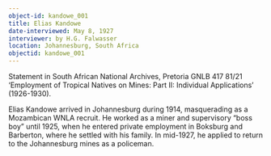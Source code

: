 ```yaml
---
object-id: kandowe_001
title: Elias Kandowe
date-interviewed: May 8, 1927
interviewer: by H.G. Falwasser
location: Johannesburg, South Africa
objectid: kandowe_001
---
```

Statement in South African National Archives, Pretoria GNLB 417 81/21 ‘Employment of Tropical Natives on Mines: Part II: Individual Applications’ (1926-1930).

Elias Kandowe arrived in Johannesburg during 1914, masquerading as a Mozambican WNLA recruit. He worked as a miner and supervisory “boss boy” until 1925, when he entered private employment in Boksburg and Barberton, where he settled with his family. In mid-1927, he applied to return to the Johannesburg mines as a policeman.

